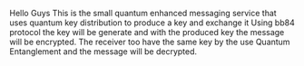 Hello Guys This is the small quantum enhanced messaging service that uses quantum key distribution to produce a key and exchange it 
Using bb84 protocol the key will be generate and with the produced key the message will be encrypted.
The receiver too have the same key by the use Quantum Entanglement and the message will be decrypted.

